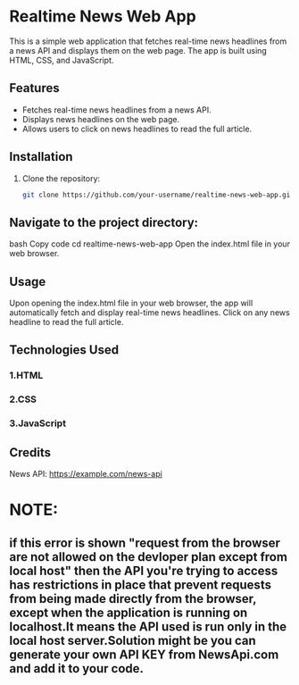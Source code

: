 # Realtime News Web App

This is a simple web application that fetches real-time news headlines from a news API and displays them on the web page. The app is built using HTML, CSS, and JavaScript.

## Features

- Fetches real-time news headlines from a news API.
- Displays news headlines on the web page.
- Allows users to click on news headlines to read the full article.

## Installation

1. Clone the repository:
   ```bash
   git clone https://github.com/your-username/realtime-news-web-app.git

## Navigate to the project directory:

bash
Copy code
cd realtime-news-web-app
Open the index.html file in your web browser.

## Usage
Upon opening the index.html file in your web browser, the app will automatically fetch and display real-time news headlines.
Click on any news headline to read the full article.

## Technologies Used
### **1.HTML**
### **2.CSS**
### **3.JavaScript**
## Credits
News API: https://example.com/news-api

# NOTE:
## if this error is shown "request from the browser are not allowed on the devloper plan except from local host" then  the API you're trying to access has restrictions in place that prevent requests from being made directly from the browser, except when the application is running on localhost.It means the API used is run only in the local host server.Solution might be you can generate your own API KEY from NewsApi.com and add it to your code.

